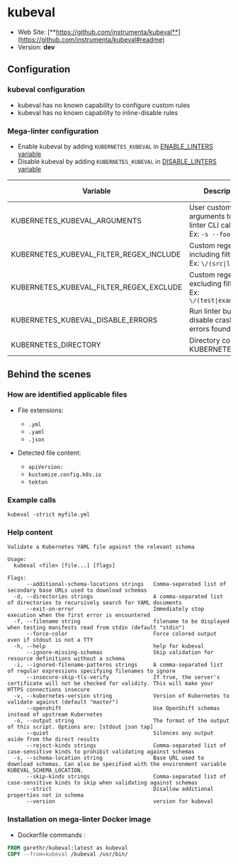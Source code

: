 <!-- markdownlint-disable MD033 MD041 -->
<!-- Generated by .automation/build.py, please do not update manually -->
# kubeval

- Web Site: [**https://github.com/instrumenta/kubeval**](https://github.com/instrumenta/kubeval#readme)
- Version: **dev**

## Configuration

### kubeval configuration

- kubeval has no known capability to configure custom rules
- kubeval has no known capability to inline-disable rules

### Mega-linter configuration

- Enable kubeval by adding `KUBERNETES_KUBEVAL` in [ENABLE_LINTERS variable](../index.md#activation-and-deactivation)
- Disable kubeval by adding `KUBERNETES_KUBEVAL` in [DISABLE_LINTERS variable](../index.md#activation-and-deactivation)

| Variable | Description | Default value |
| ----------------- | -------------- | -------------- |
| KUBERNETES_KUBEVAL_ARGUMENTS | User custom arguments to add in linter CLI call<br/>Ex: `-s --foo "bar"` |  |
| KUBERNETES_KUBEVAL_FILTER_REGEX_INCLUDE | Custom regex including filter<br/>Ex: `\/(src\|lib)\/` | Include every file |
| KUBERNETES_KUBEVAL_FILTER_REGEX_EXCLUDE | Custom regex excluding filter<br/>Ex: `\/(test\|examples)\/` | Exclude no file |
| KUBERNETES_KUBEVAL_DISABLE_ERRORS | Run linter but disable crash if errors found | `false` |
| KUBERNETES_DIRECTORY | Directory containing KUBERNETES files | `kubernetes` |

## Behind the scenes

### How are identified applicable files

- File extensions:
  - `.yml`
  - `.yaml`
  - `.json`

- Detected file content:
  - `apiVersion:`
  - `kustomize.config.k8s.io`
  - `tekton`


### Example calls

```shell
kubeval -strict myfile.yml
```


### Help content

```shell
Validate a Kubernetes YAML file against the relevant schema

Usage:
  kubeval <file> [file...] [flags]

Flags:
      --additional-schema-locations strings   Comma-seperated list of secondary base URLs used to download schemas
  -d, --directories strings                   A comma-separated list of directories to recursively search for YAML documents
      --exit-on-error                         Immediately stop execution when the first error is encountered
  -f, --filename string                       filename to be displayed when testing manifests read from stdin (default "stdin")
      --force-color                           Force colored output even if stdout is not a TTY
  -h, --help                                  help for kubeval
      --ignore-missing-schemas                Skip validation for resource definitions without a schema
  -i, --ignored-filename-patterns strings     A comma-separated list of regular expressions specifying filenames to ignore
      --insecure-skip-tls-verify              If true, the server's certificate will not be checked for validity. This will make your HTTPS connections insecure
  -v, --kubernetes-version string             Version of Kubernetes to validate against (default "master")
      --openshift                             Use OpenShift schemas instead of upstream Kubernetes
  -o, --output string                         The format of the output of this script. Options are: [stdout json tap]
      --quiet                                 Silences any output aside from the direct results
      --reject-kinds strings                  Comma-separated list of case-sensitive kinds to prohibit validating against schemas
  -s, --schema-location string                Base URL used to download schemas. Can also be specified with the environment variable KUBEVAL_SCHEMA_LOCATION.
      --skip-kinds strings                    Comma-separated list of case-sensitive kinds to skip when validating against schemas
      --strict                                Disallow additional properties not in schema
      --version                               version for kubeval

```

### Installation on mega-linter Docker image

- Dockerfile commands :
```dockerfile
FROM garethr/kubeval:latest as kubeval
COPY --from=kubeval /kubeval /usr/bin/
```

